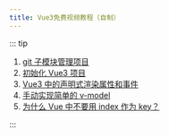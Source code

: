 ```yaml
---
title: Vue3免费视频教程（自制）
---
```


::: tip

1. [git 子模块管理项目](./000.md)
2. [初始化 Vue3 项目](./001.md)
3. [Vue3 中的声明式渲染属性和事件](./002.md)
4. [手动实现简单的 v-model](./003.md)
5. [为什么 Vue 中不要用 index 作为 key？](./004.md)

:::
